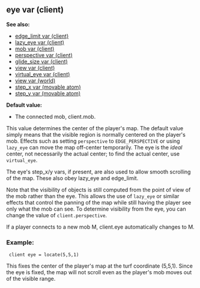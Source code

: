 ## eye var (client)
**See also:**
*   [edge_limit var (client)](/client/var/edge_limit)
*   [lazy_eye var (client)](/client/var/lazy_eye)
*   [mob var (client)](/client/var/mob)
*   [perspective var (client)](/client/var/perspective)
*   [glide_size var (client)](/client/var/glide_size)
*   [view var (client)](/client/var/view)
*   [virtual_eye var (client)](/client/var/virtual_eye)
*   [view var (world)](/world/var/view)
*   [step_x var (movable atom)](/atom/movable/var/step_x)
*   [step_y var (movable atom)](/atom/movable/var/step_y)
<!-- -->
**Default value:**
*   The connected mob, client.mob.


This value determines the center of the player\'s map. The
default value simply means that the visible region is normally centered
on the player\'s mob. Effects such as setting `perspective` to
`EDGE_PERSPECTIVE` or using `lazy_eye` can move the map off-center
temporarily. The eye is the *ideal* center, not necessarily the actual
center; to find the actual center, use `virtual_eye`. 

The
eye\'s step_x/y vars, if present, are also used to allow smooth
scrolling of the map. These also obey lazy_eye and edge_limit.


Note that the visibility of objects is still computed from the
point of view of the mob rather than the eye. This allows the use of
`lazy_eye` or similar effects that control the panning of the map while
still having the player see only what the mob can see. To determine
visibility from the eye, you can change the value of
`client.perspective`. 

If a player connects to a new mob M,
client.eye automatically changes to M.
### Example:

```
 client eye = locate(5,5,1) 
```
 

This fixes the
center of the player\'s map at the turf coordinate (5,5,1). Since the
eye is fixed, the map will not scroll even as the player\'s mob moves
out of the visible range.